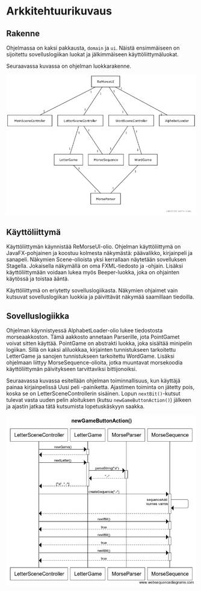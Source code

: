 # Arkkitehtuurikuvaus

## Rakenne

Ohjelmassa on kaksi pakkausta, `domain` ja `ui`. Näistä ensimmäiseen on sijoitettu sovelluslogiikan luokat ja jälkimmäiseen käyttöliittymäluokat.

Seuraavassa kuvassa on ohjelman luokkarakenne.

![arkkitehtuuri](https://github.com/Salm1ac/ot-harjoitustyo/blob/master/dokumentaatio/kuvat/arkkitehtuuri.png)

## Käyttöliittymä

Käyttöliittymän käynnistää ReMorseUI-olio. Ohjelman käyttöliittymä on JavaFX-pohjainen ja koostuu kolmesta näkymästä: päävalikko, kirjainpeli ja sanapeli. Näkymien Scene-olioista yksi kerrallaan näytetään sovelluksen Stagella. Jokaisella näkymällä on oma FXML-tiedosto ja -ohjain. Lisäksi käyttöliittymään voidaan lukea myös Beeper-luokka, joka on ohjainten käytössä ja toistaa ääntä.

Käyttöliittymä on eriytetty sovelluslogiikasta. Näkymien ohjaimet vain kutsuvat sovelluslogiikan luokkia ja päivittävät näkymää saamillaan tiedoilla.

## Sovelluslogiikka

Ohjelman käynnistyessä AlphabetLoader-olio lukee tiedostosta morseaakkoston. Tämä aakkosto annetaan Parserille, jota PointGamet voivat sitten käyttää. PointGame on abstrakti luokka, joka sisältää minipelin logiikan. Sillä on kaksi aliluokkaa, kirjainten tunnistukseen tarkoitettu LetterGame ja sanojen tunnistukseen tarkoitettu WordGame. Lisäksi ohjelmaan liittyy MorseSequence-olioita, jotka muuntavat morsekoodia käyttöliittymän päivitykseen tarvittaviksi bittijonoiksi.

Seuraavassa kuvassa esitellään ohjelman toiminnallisuus, kun käyttäjä painaa kirjainpelissä Uusi peli -painiketta. Ajastimen toiminta on jätetty pois, koska se on LetterSceneControllerin sisäinen. Lopun `nextBit()`-kutsut tulevat vasta uuden pelin aloituksen (kutsu `newGameButtonAction()`) jälkeen ja ajastin jatkaa tätä kutsumista lopetuskäskyyn saakka.

![newGameButtonAction](https://github.com/Salm1ac/ot-harjoitustyo/blob/master/dokumentaatio/kuvat/newGameButtonAction().png)
